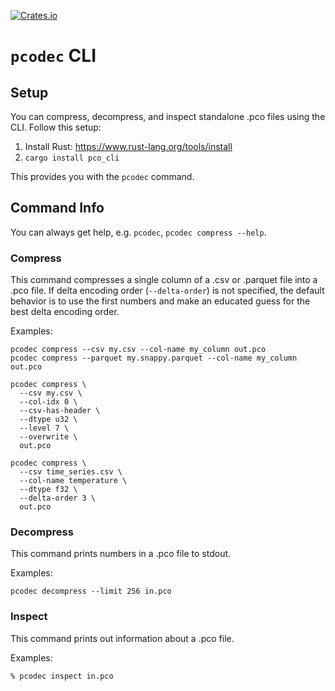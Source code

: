 [![Crates.io][crates-badge]][crates-url]

[crates-badge]: https://img.shields.io/crates/v/pco_cli.svg
[crates-url]: https://crates.io/crates/pco_cli

# `pcodec` CLI 

## Setup

You can compress, decompress, and inspect standalone .pco files using the CLI.
Follow this setup:

1. Install Rust: https://www.rust-lang.org/tools/install
2. `cargo install pco_cli`

This provides you with the `pcodec` command.

## Command Info

You can always get help, e.g. `pcodec`, `pcodec compress --help`.

### Compress

This command compresses a single column of a .csv or .parquet file into a .pco
file.
If delta encoding order (`--delta-order`) is not specified, the default
behavior is to use the first numbers and make an educated guess for the best
delta encoding order.

Examples:

```shell
pcodec compress --csv my.csv --col-name my_column out.pco
pcodec compress --parquet my.snappy.parquet --col-name my_column out.pco

pcodec compress \
  --csv my.csv \
  --col-idx 0 \
  --csv-has-header \
  --dtype u32 \
  --level 7 \
  --overwrite \
  out.pco

pcodec compress \
  --csv time_series.csv \
  --col-name temperature \
  --dtype f32 \
  --delta-order 3 \
  out.pco
```

### Decompress

This command prints numbers in a .pco file to stdout.

Examples:

```shell
pcodec decompress --limit 256 in.pco
```

### Inspect

This command prints out information about a .pco file.

Examples:

```shell
% pcodec inspect in.pco
```

